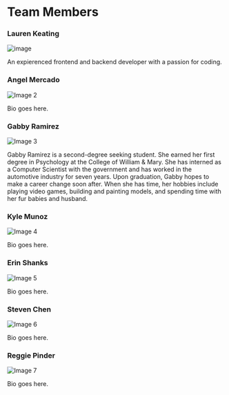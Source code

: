 # Team Members

### Lauren Keating
![image](https://github.com/lkeat003/cs410-pages-gold/assets/143619395/ba867ca2-ddb6-449e-96d1-ea903095c3cc)

An expierenced frontend and backend developer with a passion for coding.

### Angel Mercado
![Image 2](image2-url-here)

Bio goes here.

### Gabby Ramirez
![Image 3](https://github.com/lkeat003/cs410-pages-gold/assets/92652332/e39d2314-6dd3-4a36-b2e8-98d05701ea03)

Gabby Ramirez is a second-degree seeking student.  She earned her first degree in Psychology at the College of William & Mary.  She has interned as a Computer Scientist with the government and has worked in the automotive industry for seven years.  Upon graduation, Gabby hopes to make a career change soon after.  When she has time, her hobbies include playing video games, building and painting models, and spending time with her fur babies and husband.

### Kyle Munoz
![Image 4](image4-url-here)

Bio goes here.

### Erin Shanks
![Image 5](image5-url-here)

Bio goes here.

### Steven Chen
![Image 6](image6-url-here)

Bio goes here.

### Reggie Pinder
![Image 7](image7-url-here)

Bio goes here.

